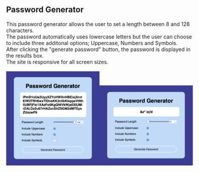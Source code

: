 ## Password Generator

This password generator allows the user to set a length between 8 and 128 characters.
<br>
The password automatically uses lowercase letters but the user can choose to include three additonal options; Uppercase, Numbers and Symbols.
<br>
After clicking the "generate password" button, the password is displayed in the results box.
<br>
The site is responsive for all screen sizes.
<br>
<br>
<img src="Assets/Screen-Shot-1.png" alt="screenshot of screen 1" width="50%"><img src="Assets/Screen-Shot-2.png" alt="screenshot of screen 2" width="50%">
